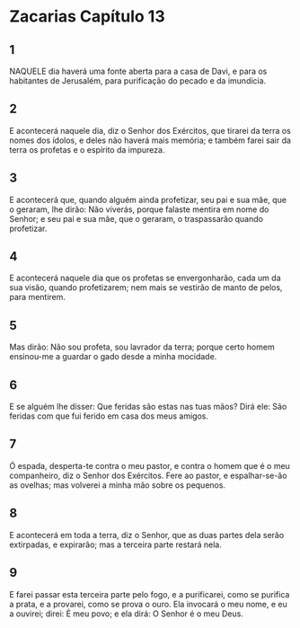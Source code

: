 # Zacarias Capítulo 13

## 1
NAQUELE dia haverá uma fonte aberta para a casa de Davi, e para os habitantes de Jerusalém, para purificação do pecado e da imundícia.

## 2
E acontecerá naquele dia, diz o Senhor dos Exércitos, que tirarei da terra os nomes dos ídolos, e deles não haverá mais memória; e também farei sair da terra os profetas e o espírito da impureza.

## 3
E acontecerá que, quando alguém ainda profetizar, seu pai e sua mãe, que o geraram, lhe dirão: Não viverás, porque falaste mentira em nome do Senhor; e seu pai e sua mãe, que o geraram, o traspassarão quando profetizar.

## 4
E acontecerá naquele dia que os profetas se envergonharão, cada um da sua visão, quando profetizarem; nem mais se vestirão de manto de pelos, para mentirem.

## 5
Mas dirão: Não sou profeta, sou lavrador da terra; porque certo homem ensinou-me a guardar o gado desde a minha mocidade.

## 6
E se alguém lhe disser: Que feridas são estas nas tuas mãos? Dirá ele: São feridas com que fui ferido em casa dos meus amigos.

## 7
Ó espada, desperta-te contra o meu pastor, e contra o homem que é o meu companheiro, diz o Senhor dos Exércitos. Fere ao pastor, e espalhar-se-ão as ovelhas; mas volverei a minha mão sobre os pequenos.

## 8
E acontecerá em toda a terra, diz o Senhor, que as duas partes dela serão extirpadas, e expirarão; mas a terceira parte restará nela.

## 9
E farei passar esta terceira parte pelo fogo, e a purificarei, como se purifica a prata, e a provarei, como se prova o ouro. Ela invocará o meu nome, e eu a ouvirei; direi: É meu povo; e ela dirá: O Senhor é o meu Deus.

